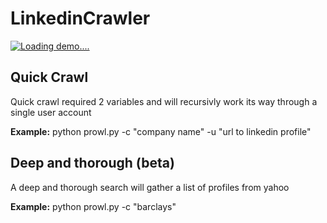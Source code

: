 # LinkedinCrawler

[![Loading demo....](https://j.gifs.com/gJ5J6D.gif)](https://www.youtube.com/watch?v=ZeIJW4dunUo)

## Quick Crawl
Quick crawl required 2 variables and will recursivly work its way through a single user account

**Example:** python prowl.py -c "company name" -u "url to linkedin profile"

## Deep and thorough (beta)
A deep and thorough search will gather a list of profiles from yahoo

**Example:**  python prowl.py -c "barclays"
